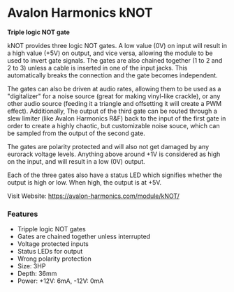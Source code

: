 # Avalon Harmonics kNOT

**Triple logic NOT gate**

kNOT provides three logic NOT gates. A low value (0V) on input will result in a high value (+5V) on output, and vice versa, allowing the module to be used to invert gate signals. The gates are also chained together (1 to 2 and 2 to 3) unless a cable is inserted in one of the input jacks. This automatically breaks the connection and the gate becomes independent.

The gates can also be driven at audio rates, allowing them to be used as a "digitalizer" for a noise source (great for making vinyl-like crackle), or any other audio source (feeding it a triangle and offsetting it will create a PWM effect). Additionally, The output of the third gate can be routed through a slew limiter (like Avalon Harmonics R&F) back to the input of the first gate in order to create a highly chaotic, but customizable noise souce, which can be sampled from the output of the second gate.

The gates are polarity protected and will also not get damaged by any eurorack voltage levels. Anything above around +1V is considered as high on the input, and will result in a low (0V) output.

Each of the three gates also have a status LED which signifies whether the output is high or low. When high, the output is at +5V.

Visit Website: https://avalon-harmonics.com/module/kNOT/

### Features

* Tripple logic NOT gates
* Gates are chained together unless interrupted
* Voltage protected inputs
* Status LEDs for output
* Wrong polarity protection
* Size: 3HP
* Depth: 36mm
* Power: +12V: 6mA, -12V: 0mA